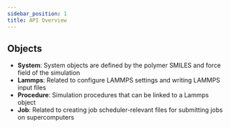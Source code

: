 ```yaml
---
sidebar_position: 1
title: API Overview
---
```


## Objects
- **System**: System objects are defined by the polymer SMILES and force field of the simulation
- **Lammps**: Related to configure LAMMPS settings and writing LAMMPS input files 
- **Procedure**: Simulation procedures that can be linked to a Lammps object
- **Job**: Related to creating job scheduler-relevant files for submitting jobs on supercomputers
